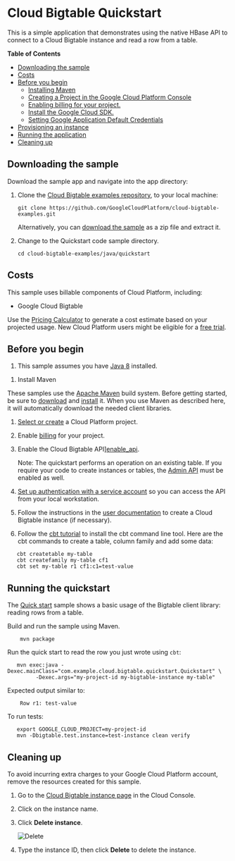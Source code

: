 # Cloud Bigtable Quickstart

This is a simple application that demonstrates using the native HBase API
to connect to a Cloud Bigtable instance and read a row from a table.


<!-- START doctoc generated TOC please keep comment here to allow auto update -->
<!-- DON'T EDIT THIS SECTION, INSTEAD RE-RUN doctoc TO UPDATE -->

**Table of Contents**

- [Downloading the sample](#downloading-the-sample)
- [Costs](#costs)
- [Before you begin](#before-you-begin)
  - [Installing Maven](#installing-maven)
  - [Creating a Project in the Google Cloud Platform Console](#creating-a-project-in-the-google-cloud-platform-console)
  - [Enabling billing for your project.](#enabling-billing-for-your-project)
  - [Install the Google Cloud SDK.](#install-the-google-cloud-sdk)
  - [Setting Google Application Default Credentials](#setting-google-application-default-credentials)
- [Provisioning an instance](#provisioning-an-instance)
- [Running the application](#running-the-application)
- [Cleaning up](#cleaning-up)

<!-- END doctoc generated TOC please keep comment here to allow auto update -->


## Downloading the sample

Download the sample app and navigate into the app directory:

1.  Clone the [Cloud Bigtable examples repository][github-repo], to your local
    machine:

        git clone https://github.com/GoogleCloudPlatform/cloud-bigtable-examples.git

    Alternatively, you can [download the sample][github-zip] as a zip file and
    extract it.

2.  Change to the Quickstart code sample directory.

        cd cloud-bigtable-examples/java/quickstart

[github-repo]: https://github.com/GoogleCloudPlatform/cloud-bigtable-examples
[github-zip]: https://github.com/GoogleCloudPlatform/cloud-bigtable-examples/archive/master.zip


## Costs

This sample uses billable components of Cloud Platform, including:

+   Google Cloud Bigtable

Use the [Pricing Calculator][bigtable-pricing] to generate a cost estimate
based on your projected usage.  New Cloud Platform users might be eligible for
a [free trial][free-trial].

[bigtable-pricing]: https://cloud.google.com/products/calculator/#id=1eb47664-13a2-4be1-9d16-6722902a7572
[free-trial]: https://cloud.google.com/free-trial


## Before you begin

1. This sample assumes you have [Java 8][java8] installed.

[java8]: http://www.oracle.com/technetwork/java/javase/downloads/

1. Install Maven

These samples use the [Apache Maven][maven] build system. Before getting
started, be sure to [download][maven-download] and [install][maven-install] it.
When you use Maven as described here, it will automatically download the needed
client libraries.

[maven]: https://maven.apache.org
[maven-download]: https://maven.apache.org/download.cgi
[maven-install]: https://maven.apache.org/install.html

1. [Select or create][projects] a Cloud Platform project.

1. Enable [billing][billing] for your project.

1. Enable the Cloud Bigtable API][enable_api].

    Note: The quickstart performs an operation on an existing table.
    If you require your code to create instances or tables,
    the [Admin API](https://console.cloud.google.com/flows/enableapi?apiid=bigtableadmin.googleapis.com)
    must be enabled as well.

1. [Set up authentication with a service account][auth] so you can access the API from your local workstation.

1. Follow the instructions in the [user documentation](https://cloud.google.com/bigtable/docs/creating-instance) to
create a Cloud Bigtable instance (if necessary).

1. Follow the [cbt tutorial](https://cloud.google.com/bigtable/docs/quickstart-cbt) to install the
cbt command line tool.
Here are the cbt commands to create a table, column family and add some data:
```
   cbt createtable my-table
   cbt createfamily my-table cf1
   cbt set my-table r1 cf1:c1=test-value
```

[projects]: https://console.cloud.google.com/project
[billing]: https://support.google.com/cloud/answer/6293499#enable-billing
[enable_api]: https://console.cloud.google.com/flows/enableapi?apiid=bigtable.googleapis.com
[auth]: https://cloud.google.com/docs/authentication/getting-started


## Running the quickstart

The [Quick start](src/main/java/com/example/bigtable/quickstart/Quickstart.java) sample shows a
basic usage of the Bigtable client library: reading rows from a table.

Build and run the sample using Maven.
```
    mvn package
```

Run the quick start to read the row you just wrote using `cbt`:
```
   mvn exec:java -Dexec.mainClass="com.example.cloud.bigtable.quickstart.Quickstart" \
         -Dexec.args="my-project-id my-bigtable-instance my-table"
```
Expected output similar to:
```
    Row r1: test-value
```

To run tests:
```
   export GOOGLE_CLOUD_PROJECT=my-project-id
   mvn -Dbigtable.test.instance=test-instance clean verify
```
## Cleaning up

To avoid incurring extra charges to your Google Cloud Platform account, remove
the resources created for this sample.

1.  Go to the [Cloud Bigtable instance page](https://console.cloud.google.com/project/_/bigtable/instances) in the Cloud Console.

1.  Click on the instance name.

1.  Click **Delete instance**.

    ![Delete](https://cloud.google.com/bigtable/img/delete-quickstart-instance.png)

1. Type the instance ID, then click **Delete** to delete the instance.
